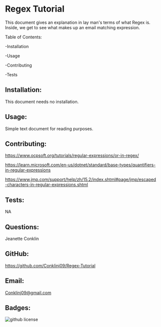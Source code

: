 
# Regex Tutorial

This document gives an explanation in lay man's terms of 
what Regex is. Inside, we get to see what makes up an 
email matching expression. 


Table of Contents:

-Installation

-Usage

-Contributing

-Tests

## Installation:

This document needs no installation.


## Usage:

Simple text document for reading purposes.


## Contributing:

https://www.ocpsoft.org/tutorials/regular-expressions/or-in-regex/

https://learn.microsoft.com/en-us/dotnet/standard/base-types/quantifiers-in-regular-expressions

https://www.jmp.com/support/help/zh/15.2/index.shtml#page/jmp/escaped-characters-in-regular-expressions.shtml



## Tests:

NA

## Questions:

Jeanette Conklin


## GitHub:

https://github.com/Conklinj09/Regex-Tutorial


## Email: 

Conklinj09@gmail.com


## Badges:

![github license](https://img.shields.io/badge/License-Apache-blue.svg)


